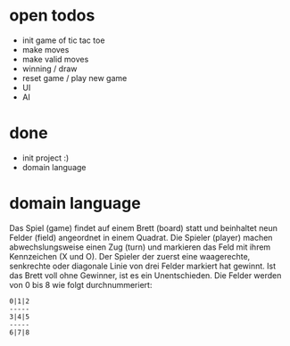 # open todos

- init game of tic tac toe
- make moves
- make valid moves
- winning / draw
- reset game / play new game
- UI
- AI

# done

- init project :)
- domain language

# domain language

Das Spiel (game) findet auf einem Brett (board) statt und beinhaltet neun Felder (field) angeordnet in einem Quadrat.
Die Spieler (player) machen abwechslungsweise einen Zug (turn) und markieren das Feld mit ihrem Kennzeichen (X und O).
Der Spieler der zuerst eine waagerechte, senkrechte oder diagonale Linie von drei Felder markiert hat gewinnt.
Ist das Brett voll ohne Gewinner, ist es ein Unentschieden.
Die Felder werden von 0 bis 8 wie folgt durchnummeriert:

```
0|1|2
-----
3|4|5
-----
6|7|8
```

